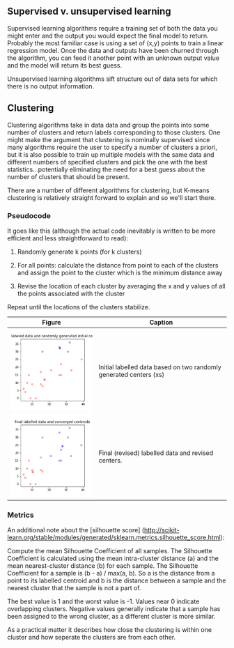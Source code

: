 
## Supervised v. unsupervised learning
Supervised learning algorithms require a training set of both the data you might enter and the output you would expect the final model to return. Probably the most familiar case is using a set of (x,y) points to train a linear regression model. Once the data and outputs have been churned through the algorithm, you can feed it another point with an unknown output value and the model will return its best guess. 

Unsupervised learning algorithms sift structure out of data sets for which there is no output information.  

## Clustering
Clustering algorithms take in data data and group the points into some number of clusters and return labels corresponding to those clusters.  One might make the argument that clustering is nominally supervised since many algorithms require the user to specify a number of clusters a priori, but it is also possible to train up multiple models with the same data and different numbers of specified clusters and pick the one with the best statistics...potentially eliminating the need for a best guess about the number of clusters that should be present.  

There are a number of different algorithms for clustering, but K-means clustering is relatively straight forward to explain and so we'll start there. 

### Pseudocode
It goes like this (although the actual code inevitably is written to be more efficient and less straightforward to read):

1. Randomly generate k points (for k clusters)

2. For all points: calculate the distance from point to each of the clusters and assign the point to the cluster which is the minimum distance away
3. Revise the location of each cluster by averaging the x and y values of all the points associated with the cluster

Repeat until the locations of the clusters stabilize. 


Figure | Caption
------------ | -------------
![Initial clustering output](https://github.com/jordanplanders/Thinkful/blob/master/Capstone%20Project/cluster_figs/cluster_ex_init.png) | Initial labelled data based on two randomly generated centers (xs)
![Final clustering output](https://github.com/jordanplanders/Thinkful/blob/master/Capstone%20Project/cluster_figs/cluster_ex_final.png)| Final (revised) labelled data and revised centers. 


### Metrics
An additional note about the [silhouette score] 
(http://scikit-learn.org/stable/modules/generated/sklearn.metrics.silhouette_score.html): 

Compute the mean Silhouette Coefficient of all samples.
The Silhouette Coefficient is calculated using the mean intra-cluster distance (a) and the mean nearest-cluster distance (b) for each sample. The Silhouette Coefficient for a sample is (b - a) / max(a, b). So a is the distance from a point to its labelled centroid and b is the distance between a sample and the nearest cluster that the sample is not a part of.

The best value is 1 and the worst value is -1. Values near 0 indicate overlapping clusters. Negative values generally indicate that a sample has been assigned to the wrong cluster, as a different cluster is more similar.

As a practical matter it describes how close the clustering is within one cluster and how seperate the clusters are from each other. 
